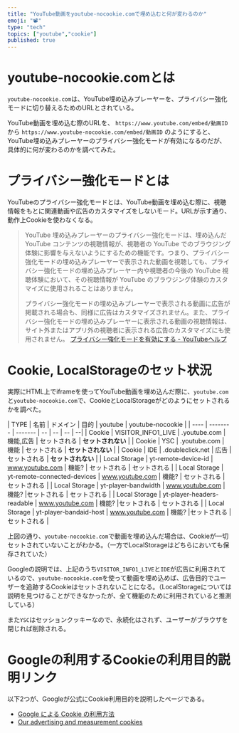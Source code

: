 ```yaml
---
title: "YouTube動画をyoutube-nocookie.comで埋め込むと何が変わるのか"
emoji: "📽️"
type: "tech"
topics: ["youtube","cookie"]
published: true
---
```

# youtube-nocookie.comとは

`youtube-nocookie.com`は、YouTube埋め込みプレーヤーを、プライバシー強化モードに切り替えるためのURLとされている。

YouTube動画を埋め込む際のURLを、 `https://www.youtube.com/embed/動画ID` から `https://www.youtube-nocookie.com/embed/動画ID` のようにすると、YouTube埋め込みプレーヤーのプライバシー強化モードが有効になるのだが、具体的に何が変わるのかを調べてみた。

# プライバシー強化モードとは

YouTubeのプライバシー強化モードとは、YouTube動画を埋め込む際に、視聴情報をもとに関連動画や広告のカスタマイズをしないモード。URLが示す通り、動作上Cookieを使わなくなる。


> YouTube 埋め込みプレーヤーのプライバシー強化モードは、埋め込んだ YouTube コンテンツの視聴情報が、視聴者の YouTube でのブラウジング体験に影響を与えないようにするための機能です。つまり、プライバシー強化モードの埋め込みプレーヤーで表示された動画を視聴しても、プライバシー強化モードの埋め込みプレーヤー内や視聴者の今後の YouTube 視聴体験において、その視聴情報が YouTube のブラウジング体験のカスタマイズに使用されることはありません。
> 
> プライバシー強化モードの埋め込みプレーヤーで表示される動画に広告が掲載される場合も、同様に広告はカスタマイズされません。また、プライバシー強化モードの埋め込みプレーヤーに表示される動画の視聴情報は、サイト外またはアプリ外の視聴者に表示される広告のカスタマイズにも使用されません。
[プライバシー強化モードを有効にする - YouTubeヘルプ](https://support.google.com/youtube/answer/171780?hl=ja#zippy=%2C%E3%83%97%E3%83%A9%E3%82%A4%E3%83%90%E3%82%B7%E3%83%BC%E5%BC%B7%E5%8C%96%E3%83%A2%E3%83%BC%E3%83%89%E3%82%92%E6%9C%89%E5%8A%B9%E3%81%AB%E3%81%99%E3%82%8B)

# Cookie, LocalStorageのセット状況

実際にHTML上でiframeを使ってYouTube動画を埋め込んだ際に、`youtube.com`と`youtube-nocookie.com`で、CookieとLocalStorageがどのようにセットされるかを調べた。

| TYPE | 名前 | ドメイン | 目的 | youtube | youtube-nocookie |
| ---- | -------- | ------- | -- | -- | -- | --|
| Cookie | VISITOR_INFO1_LIVE | .youtube.com | 機能,広告 | セットされる | **セットされない** |
| Cookie | YSC | .youtube.com | 機能 | セットされる | **セットされない** |
| Cookie | IDE | .doubleclick.net | 広告 | セットされる | **セットされない** |
| Local Storage | yt-remote-device-id | www.youtube.com | 機能? | セットされる | セットされる |
| Local Storage | yt-remote-connected-devices | www.youtube.com | 機能? | セットされる | セットされる |
| Local Storage | yt-player-bandwidth | www.youtube.com | 機能? |セットされる | セットされる |
| Local Storage | yt-player-headers-readable | www.youtube.com | 機能? |セットされる | セットされる |
| Local Storage | yt-player-bandaid-host | www.youtube.com | 機能? |セットされる | セットされる |

上図の通り、`youtube-nocookie.com`で動画を埋め込んだ場合は、Cookieが一切セットされていないことがわかる。（一方でLocalStorageはどちらにおいても保存されていた）

Googleの説明では、上記のうち`VISITOR_INFO1_LIVE`と`IDE`が広告に利用されているので、`youtube-nocookie.com`を使って動画を埋め込めば、広告目的でユーザーを追跡するCookieはセットされないことになる。（LocalStorageについては説明を見つけることができなかったが、全て機能のために利用されていると推測している）

また`YSC`はセッションクッキーなので、永続化はされず、ユーザーがブラウザを閉じれば削除される。

# Googleの利用するCookieの利用目的説明リンク

以下2つが、Googleが公式にCookie利用目的を説明したページである。

- [Google による Cookie の利用方法](https://policies.google.com/technologies/cookies)
- [Our advertising and measurement cookies](https://business.safety.google/adscookies/)

